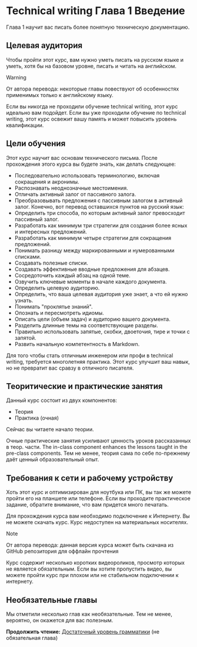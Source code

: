# Technical writing Глава 1 Введение

Глава 1 научит вас писать более понятную техническую документацию.

## Целевая аудитория
Чтобы пройти этот курс, вам нужно уметь писать на русском языке и уметь, хотя бы на базовом уровне, писать и читать на английском.

> [!WARNING]
> От автора перевода: некоторые главы повествуют об особенностях применимых только к английскому языку.

Если вы никогда не проходили обучение technical writing, этот курс идеально вам подойдет. Если вы уже проходили обучение по technical writing, этот курс освежит вашу память и может повысить уровень квалификации.

## Цели обучения
Этот курс научит вас основам технического письма. После прохождения этого курса вы будете знать, как делать следующее:

- Последовательно использовать терминологию, включая сокращения и акронимы.
- Распознавать неоднозначные местоимения.
- Отличать активный залог от пассивного залога.
- Преобразовывать предложения с пассивным залогом в активный залог.
Конечно, вот перевод оставшихся пунктов на русский язык:
- Определить три способа, по которым активный залог превосходит пассивный залог.
- Разработать как минимум три стратегии для создания более ясных и интересных предложений.
- Разработать как минимум четыре стратегии для сокращения предложений.
- Понимать разницу между маркированными и нумерованными списками.
- Создавать полезные списки.
- Создавать эффективные вводные предложения для абзацев.
- Сосредоточить каждый абзац на одной теме.
- Озвучить ключевые моменты в начале каждого документа.
- Определить целевую аудиторию.
- Определить, что ваша целевая аудитория уже знает, а что ей нужно узнать.
- Понимать "проклятье знаний".
- Опознать и пересмотреть идиомы.
- Описать цели (объем задач) и аудиторию вашего документа.
- Разделить длинные темы на соответствующие разделы.
- Правильно использовать запятые, скобки, двоеточия, тире и точки с запятой.
- Развить начальную компетентность в Markdown.

Для того чтобы стать отличным инженером или профи в technical writing, требуется многолетняя практика. Этот курс улучшит ваш навык, но не превратит вас сравзу в отличного писателя.

## Теоритические и практические занятия
Данный курс состоит из двух компонентов:
- Теория
- Практика (очная)

Сейчас вы читаете начало теории.

Очные практические занятия усиливают ценность уроков рассказанных в теор. части. 
The in-class component enhances the lessons taught in the pre-class components. Тем не менее, теория сама по себе по-прежнему даёт ценный образовательный опыт.

## Требования к сети и рабочему устройству
Хоть этот курс и оптимизирован для ноутбука или ПК, вы так же можете пройти его на планшете или телефоне. Если вы проходите практическое задание, обратите внимание, что вам придется много печатать.

Для прохождения курса вам необходимо подключение к Интернету. Вы не можете скачать курс. Курс недоступен на материальных носителях.

> [!NOTE]
> От автора перевода: данная версия курса может быть скачана из GitHub репозитория для оффлайн прочтения

Курс содержит несколько коротких видеороликов, просмотр которых не является обязательным. Если вы хотите пропустить видео, вы можете пройти курс при плохом или не стабильном подключении к интернету.

## Необязательные главы

Мы отметили несколько глав как необязательные. Тем не менее, вероятно, он окажется для вас полезным.

**Продолжить чтение:** [Достаточный уровень грамматики](./just-enough-grammar.md) (не обязательная глава)
